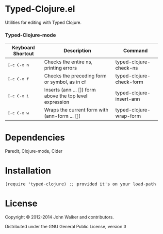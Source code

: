 Typed-Clojure.el
================

Utilities for editing with Typed Clojure. 

### Typed-Clojure-mode
 Keyboard Shortcut    | Description                                              | Command                       
----------------------|----------------------------------------------------------|-------------------------------
 <kbd>C-c C-x n</kbd> | Checks the entire ns, printing errors                    | typed-clojure-check-ns        
 <kbd>C-c C-x f</kbd> | Checks the preceding form or symbol, as in cf            | typed-clojure-check-form 
 <kbd>C-c C-x i</kbd> | Inserts (ann ... []) form above the top level expression | typed-clojure-insert-ann      
 <kbd>C-c C-x w</kbd> | Wraps the current form with (ann-form ... [])            | typed-clojure-wrap-form  

Dependencies
================
Paredit, Clojure-mode, Cider

Installation
================
<pre>
(require 'typed-clojure) ;; provided it's on your load-path
</pre>

License
================

Copyright © 2012-2014 John Walker and contributors.

Distributed under the GNU General Public License, version 3
